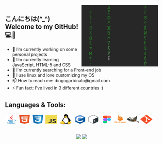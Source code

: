 <img align="right" src="matrix.gif" width="50%" alt="matrix gif" style="filter: brightness(50%) contrast(70%);">

<h2> こんにちは(^_^)<br>Welcome to my GitHub! 💻🤗</h2>

<ul>
    <li> 🔭 I’m currently working on some personal projects
    <li> 🌱 I’m currently learning JavaScript, HTML-5 and CSS
    <li> 🔎 I'm currently searching for a Front-end job
    <li> 🐧 I use linux and love customizing my OS
    <li> 📫 How to reach me: diogogarbinato@gmail.com
    <li> ⚡ Fun fact: I've lived in 3 different countries :) 
</ul>

<div style="display: inline_block">
<h2>Languages & Tools:</h2>
  <img align="center" alt="Java" height="30" width="40" src="https://github.com/devicons/devicon/blob/master/icons/java/java-original.svg">
  <img align="center" alt="HTML-5" height="30" width="40" src="https://github.com/devicons/devicon/blob/master/icons/html5/html5-original.svg">
 <img align="center" alt="CSS3" height="30" width="40" src="https://github.com/devicons/devicon/blob/master/icons/css3/css3-original.svg">
  <img align="center" alt="JavaScript" height="30" width="40" src="https://github.com/devicons/devicon/blob/master/icons/javascript/javascript-original.svg">
  <img align="center" alt="Linux" height="35" width="47" src="https://github.com/devicons/devicon/blob/master/icons/linux/linux-original.svg">
  <img align="center" alt="C" height="30" width="40" src="https://github.com/devicons/devicon/blob/master/icons/c/c-original.svg">
<img align="center" alt="Bash" height="30" width="40" src="https://github.com/devicons/devicon/blob/master/icons/bash/bash-original.svg">
 <img align="center" alt="figma" height="25" width="40" src="https://github.com/devicons/devicon/blob/master/icons/figma/figma-original.svg">
<img align="center" alt="Git" height="30" width="40" src="https://github.com/devicons/devicon/blob/master/icons/firebase/firebase-plain-wordmark.svg">
 <img align="center" alt="Git" height="30" width="40" src="https://github.com/devicons/devicon/blob/master/icons/gimp/gimp-original.svg">
<img align="center" alt="Git" height="30" width="40" src="https://github.com/devicons/devicon/blob/master/icons/git/git-original.svg">
</div>
<br>

<p align="center">
    <img width="350em" src="https://github-readme-stats-diogogdf.vercel.app/api/top-langs/?username=DiogoGDF&layout=compact&langs_count=8&theme=blue-green"/>
    <img width="560em" src="http://github-readme-streak-stats.herokuapp.com?user=DiogoGDF&theme=blue-green&date_format=j%20M%5B%20Y%5D" />
 </p>
